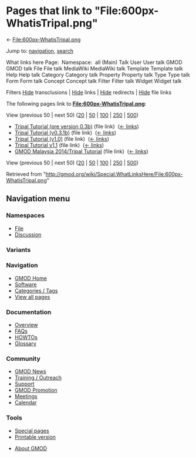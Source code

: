 <div id="mw-page-base" class="noprint">

</div>

<div id="mw-head-base" class="noprint">

</div>

<div id="content" class="mw-body" role="main">

<span id="top"></span>

<div id="mw-js-message" style="display:none;">

</div>



# <span dir="auto">Pages that link to "File:600px-WhatisTripal.png"</span>

<div id="bodyContent">

<div id="contentSub">

←
[File:600px-WhatisTripal.png](/wiki/File:600px-WhatisTripal.png "File:600px-WhatisTripal.png")

</div>

<div id="jump-to-nav" class="mw-jump">

Jump to: [navigation](#mw-navigation), [search](#p-search)

</div>

<div id="mw-content-text">

What links here Page:  Namespace:  all (Main) Talk User User talk GMOD
GMOD talk File File talk MediaWiki MediaWiki talk Template Template talk
Help Help talk Category Category talk Property Property talk Type Type
talk Form Form talk Concept Concept talk Filter Filter talk Widget
Widget talk

Filters
[Hide](/mediawiki/index.php?title=Special:WhatLinksHere/File:600px-WhatisTripal.png&hidetrans=1 "Special:WhatLinksHere/File:600px-WhatisTripal.png")
transclusions \|
[Hide](/mediawiki/index.php?title=Special:WhatLinksHere/File:600px-WhatisTripal.png&hidelinks=1 "Special:WhatLinksHere/File:600px-WhatisTripal.png")
links \|
[Hide](/mediawiki/index.php?title=Special:WhatLinksHere/File:600px-WhatisTripal.png&hideredirs=1 "Special:WhatLinksHere/File:600px-WhatisTripal.png")
redirects \|
[Hide](/mediawiki/index.php?title=Special:WhatLinksHere/File:600px-WhatisTripal.png&hideimages=1 "Special:WhatLinksHere/File:600px-WhatisTripal.png")
file links

The following pages link to
**[File:600px-WhatisTripal.png](/wiki/File:600px-WhatisTripal.png "File:600px-WhatisTripal.png")**:

View (previous 50 \| next 50)
([20](/mediawiki/index.php?title=Special:WhatLinksHere/File:600px-WhatisTripal.png&limit=20 "Special:WhatLinksHere/File:600px-WhatisTripal.png")
\|
[50](/mediawiki/index.php?title=Special:WhatLinksHere/File:600px-WhatisTripal.png&limit=50 "Special:WhatLinksHere/File:600px-WhatisTripal.png")
\|
[100](/mediawiki/index.php?title=Special:WhatLinksHere/File:600px-WhatisTripal.png&limit=100 "Special:WhatLinksHere/File:600px-WhatisTripal.png")
\|
[250](/mediawiki/index.php?title=Special:WhatLinksHere/File:600px-WhatisTripal.png&limit=250 "Special:WhatLinksHere/File:600px-WhatisTripal.png")
\|
[500](/mediawiki/index.php?title=Special:WhatLinksHere/File:600px-WhatisTripal.png&limit=500 "Special:WhatLinksHere/File:600px-WhatisTripal.png"))

- [Tripal Tutorial (pre version
  0.3b)](/wiki/Tripal_Tutorial_(pre_version_0.3b) "Tripal Tutorial (pre version 0.3b)")
  (file link) ‎ <span class="mw-whatlinkshere-tools">([←
  links](/mediawiki/index.php?title=Special:WhatLinksHere&target=Tripal+Tutorial+%28pre+version+0.3b%29 "Special:WhatLinksHere"))</span>
- [Tripal Tutorial
  (v0.3.1b)](/wiki/Tripal_Tutorial_(v0.3.1b) "Tripal Tutorial (v0.3.1b)")
  (file link) ‎ <span class="mw-whatlinkshere-tools">([←
  links](/mediawiki/index.php?title=Special:WhatLinksHere&target=Tripal+Tutorial+%28v0.3.1b%29 "Special:WhatLinksHere"))</span>
- [Tripal Tutorial
  (v1.0)](/wiki/Tripal_Tutorial_(v1.0) "Tripal Tutorial (v1.0)") (file
  link) ‎ <span class="mw-whatlinkshere-tools">([←
  links](/mediawiki/index.php?title=Special:WhatLinksHere&target=Tripal+Tutorial+%28v1.0%29 "Special:WhatLinksHere"))</span>
- [Tripal Tutorial
  v1.1](/wiki/Tripal_Tutorial_v1.1 "Tripal Tutorial v1.1") (file link) ‎
  <span class="mw-whatlinkshere-tools">([←
  links](/mediawiki/index.php?title=Special:WhatLinksHere&target=Tripal+Tutorial+v1.1 "Special:WhatLinksHere"))</span>
- [GMOD Malaysia 2014/Tripal
  Tutorial](/wiki/GMOD_Malaysia_2014/Tripal_Tutorial "GMOD Malaysia 2014/Tripal Tutorial")
  (file link) ‎ <span class="mw-whatlinkshere-tools">([←
  links](/mediawiki/index.php?title=Special:WhatLinksHere&target=GMOD+Malaysia+2014%2FTripal+Tutorial "Special:WhatLinksHere"))</span>

View (previous 50 \| next 50)
([20](/mediawiki/index.php?title=Special:WhatLinksHere/File:600px-WhatisTripal.png&limit=20 "Special:WhatLinksHere/File:600px-WhatisTripal.png")
\|
[50](/mediawiki/index.php?title=Special:WhatLinksHere/File:600px-WhatisTripal.png&limit=50 "Special:WhatLinksHere/File:600px-WhatisTripal.png")
\|
[100](/mediawiki/index.php?title=Special:WhatLinksHere/File:600px-WhatisTripal.png&limit=100 "Special:WhatLinksHere/File:600px-WhatisTripal.png")
\|
[250](/mediawiki/index.php?title=Special:WhatLinksHere/File:600px-WhatisTripal.png&limit=250 "Special:WhatLinksHere/File:600px-WhatisTripal.png")
\|
[500](/mediawiki/index.php?title=Special:WhatLinksHere/File:600px-WhatisTripal.png&limit=500 "Special:WhatLinksHere/File:600px-WhatisTripal.png"))

</div>

<div class="printfooter">

Retrieved from
"<http://gmod.org/wiki/Special:WhatLinksHere/File:600px-WhatisTripal.png>"

</div>

<div id="catlinks" class="catlinks catlinks-allhidden">

</div>

<div class="visualClear">

</div>

</div>

</div>

<div id="mw-navigation">

## Navigation menu

<div id="mw-head">



<div id="left-navigation">

<div id="p-namespaces" class="vectorTabs" role="navigation"
aria-labelledby="p-namespaces-label">

### Namespaces

- <span id="ca-nstab-image"><a href="/wiki/File:600px-WhatisTripal.png" accesskey="c"
  title="View the file page [c]">File</a></span>
- <span id="ca-talk"><a
  href="/mediawiki/index.php?title=File_talk:600px-WhatisTripal.png&amp;action=edit&amp;redlink=1"
  accesskey="t"
  title="Discussion about the content page [t]">Discussion</a></span>

</div>

<div id="p-variants" class="vectorMenu emptyPortlet" role="navigation"
aria-labelledby="p-variants-label">

### 

### Variants[](#)

<div class="menu">

</div>

</div>

</div>





</div>

</div>

</div>

<div id="mw-panel">

<div id="p-logo" role="banner">

<a href="/wiki/Main_Page"
style="background-image: url(http://gmod.org/images/GMOD-cogs.png);"
title="Visit the main page"></a>

</div>

<div id="p-Navigation" class="portal" role="navigation"
aria-labelledby="p-Navigation-label">

### Navigation

<div class="body">

- <span id="n-GMOD-Home">[GMOD Home](/wiki/Main_Page)</span>
- <span id="n-Software">[Software](/wiki/GMOD_Components)</span>
- <span id="n-Categories-.2F-Tags">[Categories /
  Tags](/wiki/Categories)</span>
- <span id="n-View-all-pages">[View all
  pages](/wiki/Special:AllPages)</span>

</div>

</div>

<div id="p-Documentation" class="portal" role="navigation"
aria-labelledby="p-Documentation-label">

### Documentation

<div class="body">

- <span id="n-Overview">[Overview](/wiki/Overview)</span>
- <span id="n-FAQs">[FAQs](/wiki/Category:FAQ)</span>
- <span id="n-HOWTOs">[HOWTOs](/wiki/Category:HOWTO)</span>
- <span id="n-Glossary">[Glossary](/wiki/Glossary)</span>

</div>

</div>

<div id="p-Community" class="portal" role="navigation"
aria-labelledby="p-Community-label">

### Community

<div class="body">

- <span id="n-GMOD-News">[GMOD News](/wiki/GMOD_News)</span>
- <span id="n-Training-.2F-Outreach">[Training /
  Outreach](/wiki/Training_and_Outreach)</span>
- <span id="n-Support">[Support](/wiki/Support)</span>
- <span id="n-GMOD-Promotion">[GMOD
  Promotion](/wiki/GMOD_Promotion)</span>
- <span id="n-Meetings">[Meetings](/wiki/Meetings)</span>
- <span id="n-Calendar">[Calendar](/wiki/Calendar)</span>

</div>

</div>

<div id="p-tb" class="portal" role="navigation"
aria-labelledby="p-tb-label">

### Tools

<div class="body">

- <span id="t-specialpages"><a href="/wiki/Special:SpecialPages" accesskey="q"
  title="A list of all special pages [q]">Special pages</a></span>
- <span id="t-print"><a
  href="/mediawiki/index.php?title=Special:WhatLinksHere/File:600px-WhatisTripal.png&amp;printable=yes"
  rel="alternate" accesskey="p"
  title="Printable version of this page [p]">Printable version</a></span>

</div>

</div>

</div>

</div>

<div id="footer" role="contentinfo">

- <span id="footer-places-about">[About
  GMOD](/wiki/GMOD:About "GMOD:About")</span>

<!-- -->






</div>
